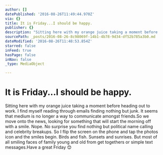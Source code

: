 ```yaml
---
author: []
datePublished: '2016-08-26T11:49:44.970Z'
via: {}
title: It is Friday...I should be happy.
publisher: {}
description: "Sitting here with my orange juice taking a moment before heading out to work. I find myself reading through emails finding nothing but junk. It seems that medium is no longer a way to communicate amongst friends.So we move onto the news, looking for something that will start the morning off with a smile. Nope. No surprise you find nothing but political name calling and celebrity breakups. So I flip the screen on the phone and tap the photos icon and the smiles begin. Birds and fish. Sunsets and sunrises. But most of all smiling faces of family young and old from get togethers or simple text messages.Have a great Friday \uD83D\uDE0A"
sourcePath: _posts/2016-08-26-8c98069f-14b1-4b78-9d34-df52b785a3b0.md
dateModified: '2016-08-26T11:48:53.854Z'
starred: false
inFeed: true
hasPage: false
inNav: false
_type: MediaObject

---
```

# It is Friday...I should be happy.

Sitting here with my orange juice taking a moment before heading out to work. I find myself reading through emails finding nothing but junk. It seems that medium is no longer a way to communicate amongst friends.So we move onto the news, looking for something that will start the morning off with a smile. Nope. No surprise you find nothing but political name calling and celebrity breakups. So I flip the screen on the phone and tap the photos icon and the smiles begin. Birds and fish. Sunsets and sunrises. But most of all smiling faces of family young and old from get togethers or simple text messages.Have a great Friday 😊